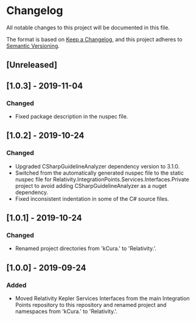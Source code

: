 # Changelog
All notable changes to this project will be documented in this file.

The format is based on [Keep a Changelog](https://keepachangelog.com/en/1.0.0/),
and this project adheres to [Semantic Versioning](https://semver.org/spec/v2.0.0.html).

## [Unreleased]

## [1.0.3] - 2019-11-04
### Changed
- Fixed package description in the nuspec file.

## [1.0.2] - 2019-10-24
### Changed
- Upgraded CSharpGuidelineAnalyzer dependency version to 3.1.0.
- Switched from the automatically generated nuspec file to the static nuspec file for Relativity.IntegrationPoints.Services.Interfaces.Private project to avoid adding CSharpGuidelineAnalyzer as a nuget dependency.
- Fixed inconsistent indentation in some of the C# source files.

## [1.0.1] - 2019-10-24
### Changed
- Renamed project directories from 'kCura.' to 'Relativity.'.

## [1.0.0] - 2019-09-24
### Added
- Moved Relativity Kepler Services Interfaces from the main Integration Points repository to this repository and renamed project and namespaces from 'kCura.' to 'Relativity.'.


